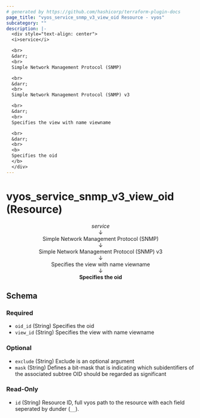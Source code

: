 ```yaml
---
# generated by https://github.com/hashicorp/terraform-plugin-docs
page_title: "vyos_service_snmp_v3_view_oid Resource - vyos"
subcategory: ""
description: |-
  <div style="text-align: center">
  <i>service</i>

  <br>
  &darr;
  <br>
  Simple Network Management Protocol (SNMP)

  <br>
  &darr;
  <br>
  Simple Network Management Protocol (SNMP) v3

  <br>
  &darr;
  <br>
  Specifies the view with name viewname

  <br>
  &darr;
  <br>
  <b>
  Specifies the oid
  </b>
  </div>
---
```


# vyos_service_snmp_v3_view_oid (Resource)

<div style="text-align: center">
<i>service</i>

<br>
&darr;
<br>
Simple Network Management Protocol (SNMP)

<br>
&darr;
<br>
Simple Network Management Protocol (SNMP) v3

<br>
&darr;
<br>
Specifies the view with name viewname

<br>
&darr;
<br>
<b>
Specifies the oid
</b>
</div>



<!-- schema generated by tfplugindocs -->
## Schema

### Required

- `oid_id` (String) Specifies the oid
- `view_id` (String) Specifies the view with name viewname

### Optional

- `exclude` (String) Exclude is an optional argument
- `mask` (String) Defines a bit-mask that is indicating which subidentifiers of the associated subtree OID should be regarded as significant

### Read-Only

- `id` (String) Resource ID, full vyos path to the resource with each field seperated by dunder (`__`).
